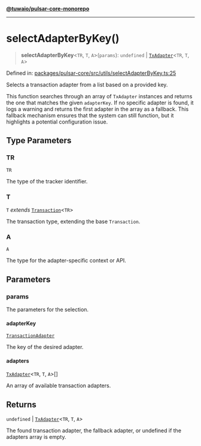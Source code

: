 [**@tuwaio/pulsar-core-monorepo**](../../../README.md)

***

# selectAdapterByKey()

> **selectAdapterByKey**\<`TR`, `T`, `A`\>(`params`): `undefined` \| [`TxAdapter`](../type-aliases/TxAdapter.md)\<`TR`, `T`, `A`\>

Defined in: [packages/pulsar-core/src/utils/selectAdapterByKey.ts:25](https://github.com/TuwaIO/pulsar-core/blob/eacf1eb9ef4f00f2ac864ab92c14d4197d5c3ae1/packages/pulsar-core/src/utils/selectAdapterByKey.ts#L25)

Selects a transaction adapter from a list based on a provided key.

This function searches through an array of `TxAdapter` instances and returns the one
that matches the given `adapterKey`. If no specific adapter is found, it logs a warning
and returns the first adapter in the array as a fallback. This fallback mechanism
ensures that the system can still function, but it highlights a potential configuration issue.

## Type Parameters

### TR

`TR`

The type of the tracker identifier.

### T

`T` *extends* [`Transaction`](../type-aliases/Transaction.md)\<`TR`\>

The transaction type, extending the base `Transaction`.

### A

`A`

The type for the adapter-specific context or API.

## Parameters

### params

The parameters for the selection.

#### adapterKey

[`TransactionAdapter`](../enumerations/TransactionAdapter.md)

The key of the desired adapter.

#### adapters

[`TxAdapter`](../type-aliases/TxAdapter.md)\<`TR`, `T`, `A`\>[]

An array of available transaction adapters.

## Returns

`undefined` \| [`TxAdapter`](../type-aliases/TxAdapter.md)\<`TR`, `T`, `A`\>

The found transaction adapter, the fallback adapter, or undefined if the adapters array is empty.
